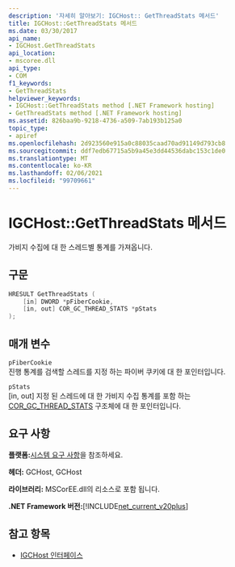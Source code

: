 ```yaml
---
description: '자세히 알아보기: IGCHost:: GetThreadStats 메서드'
title: IGCHost::GetThreadStats 메서드
ms.date: 03/30/2017
api_name:
- IGCHost.GetThreadStats
api_location:
- mscoree.dll
api_type:
- COM
f1_keywords:
- GetThreadStats
helpviewer_keywords:
- IGCHost::GetThreadStats method [.NET Framework hosting]
- GetThreadStats method [.NET Framework hosting]
ms.assetid: 826baa9b-9218-4736-a509-7ab193b125a0
topic_type:
- apiref
ms.openlocfilehash: 2d923560e915a0c88035caad70ad91149d793cb8
ms.sourcegitcommit: ddf7edb67715a5b9a45e3dd44536dabc153c1de0
ms.translationtype: MT
ms.contentlocale: ko-KR
ms.lasthandoff: 02/06/2021
ms.locfileid: "99709661"
---
```

# <a name="igchostgetthreadstats-method"></a>IGCHost::GetThreadStats 메서드

가비지 수집에 대 한 스레드별 통계를 가져옵니다.  
  
## <a name="syntax"></a>구문  
  
```cpp  
HRESULT GetThreadStats (  
    [in] DWORD *pFiberCookie,  
    [in, out] COR_GC_THREAD_STATS *pStats  
);  
```  
  
## <a name="parameters"></a>매개 변수  

 `pFiberCookie`  
 진행 통계를 검색할 스레드를 지정 하는 파이버 쿠키에 대 한 포인터입니다.  
  
 `pStats`  
 [in, out] 지정 된 스레드에 대 한 가비지 수집 통계를 포함 하는 [COR_GC_THREAD_STATS](cor-gc-thread-stats-structure.md) 구조체에 대 한 포인터입니다.  
  
## <a name="requirements"></a>요구 사항  

 **플랫폼:**[시스템 요구 사항](../../get-started/system-requirements.md)을 참조하세요.  
  
 **헤더:** GCHost, GCHost  
  
 **라이브러리:** MSCorEE.dll의 리소스로 포함 됩니다.  
  
 **.NET Framework 버전:**[!INCLUDE[net_current_v20plus](../../../../includes/net-current-v20plus-md.md)]  
  
## <a name="see-also"></a>참고 항목

- [IGCHost 인터페이스](igchost-interface.md)
